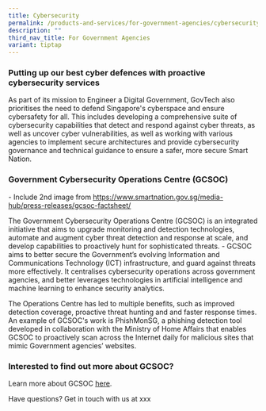 ```yaml
---
title: Cybersecurity
permalink: /products-and-services/for-government-agencies/cybersecurity/
description: ""
third_nav_title: For Government Agencies
variant: tiptap
---
```

<h3><strong>Putting up our best cyber defences with proactive cybersecurity services</strong></h3>
<p>As part of its mission to Engineer a Digital Government, GovTech also
prioritises the need to defend Singapore's cyberspace and ensure cybersafety
for all. This includes developing a comprehensive suite of cybersecurity
capabilities that detect and respond against cyber threats, as well as
uncover cyber vulnerabilities, as well as working with various agencies
to implement secure architectures and provide cybersecurity governance
and technical guidance to ensure a safer, more secure Smart Nation.</p>
<h3><strong>Government Cybersecurity Operations Centre (GCSOC)</strong></h3>
<p>- Include 2nd image from <a href="https://www.smartnation.gov.sg/media-hub/press-releases/gcsoc-factsheet/" rel="noopener noreferrer nofollow" target="_blank"><u>https://www.smartnation.gov.sg/media-hub/press-releases/gcsoc-factsheet/</u></a>
</p>
<p>The Government Cybersecurity Operations Centre (GCSOC) is an integrated
initiative that aims to upgrade monitoring and detection technologies,
automate and augment cyber threat detection and response at scale, and
develop capabilities to proactively hunt for sophisticated threats. - GCSOC
aims to better secure the Government’s evolving Information and Communications
Technology (ICT) infrastructure, and guard against threats more effectively.
It centralises cybersecurity operations across government agencies, and
better leverages technologies in artificial intelligence and machine learning
to enhance security analytics.</p>
<p>The Operations Centre has led to multiple benefits, such as improved detection
coverage, proactive threat hunting and and faster response times. An example
of GCSOC's work is PhishMonSG, a phishing detection tool developed in collaboration
with the Ministry of Home Affairs that enables GCSOC to proactively scan
across the Internet daily for malicious sites that mimic Government agencies’
websites.</p>
<p></p>
<h3><strong>Interested to find out more about GCSOC?</strong></h3>
<p>Learn more about GCSOC <a href="https://www.smartnation.gov.sg/media-hub/press-releases/gcsoc-factsheet/" class="waffle-rich-text-link" rel="noopener noreferrer nofollow" target="_blank"><u>here</u></a>.</p>
<p>Have questions? Get in touch with us at xxx
<br>
</p>
<h3></h3>
<p></p>